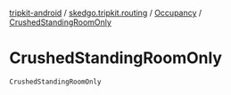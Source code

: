 [tripkit-android](../../index.md) / [skedgo.tripkit.routing](../index.md) / [Occupancy](index.md) / [CrushedStandingRoomOnly](./-crushed-standing-room-only.md)

# CrushedStandingRoomOnly

`CrushedStandingRoomOnly`
